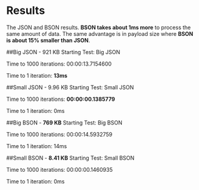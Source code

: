 # Results
The JSON and BSON results. **BSON takes about 1ms more** to process the same amount of data. The same advantage is in payload size where **BSON is about 15% smaller than JSON**.

##Big JSON - 921 KB
Starting Test: Big JSON

Time to 1000 iterations: 00:00:13.7154600

Time to 1 iteration: **13ms**

##Small JSON - 9.96 KB
Starting Test: Small JSON

Time to 1000 iterations: **00:00:00.1385779**

Time to 1 iteration: 0ms

##Big BSON - **769 KB**
Starting Test: Big BSON

Time to 1000 iterations: 00:00:14.5932759

Time to 1 iteration: 14ms

##Small BSON - **8.41 KB**
Starting Test: Small BSON

Time to 1000 iterations: 00:00:00.1460935

Time to 1 iteration: 0ms
